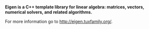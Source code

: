 **Eigen is a C++ template library for linear algebra: matrices, vectors, numerical solvers, and related algorithms.**

For more information go to http://eigen.tuxfamily.org/.




